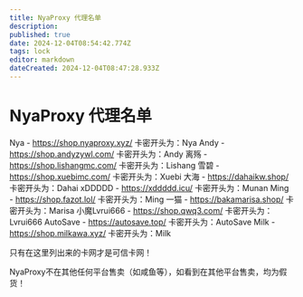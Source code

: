 ```yaml
---
title: NyaProxy 代理名单
description: 
published: true
date: 2024-12-04T08:54:42.774Z
tags: lock
editor: markdown
dateCreated: 2024-12-04T08:47:28.933Z
---
```


# NyaProxy 代理名单
Nya - https://shop.nyaproxy.xyz/ 卡密开头为：Nya
Andy - https://shop.andyzywl.com/ 卡密开头为：Andy
离殇 - https://shop.lishangmc.com/ 卡密开头为：Lishang
雪碧 - https://shop.xuebimc.com/ 卡密开头为：Xuebi
大海 - https://dahaikw.shop/ 卡密开头为：Dahai
xDDDDD - https://xddddd.icu/ 卡密开头为：Munan
Ming - https://shop.fazot.lol/ 卡密开头为：Ming
一猫 - https://bakamarisa.shop/ 卡密开头为：Marisa
小魔Lvrui666 - https://shop.qwq3.com/ 卡密开头为：Lvrui666
AutoSave - https://autosave.top/ 卡密开头为：AutoSave
Milk - https://shop.milkawa.xyz/ 卡密开头为：Milk

只有在这里列出来的卡网才是可信卡网！

NyaProxy不在其他任何平台售卖（如咸鱼等），如看到在其他平台售卖，均为假货！